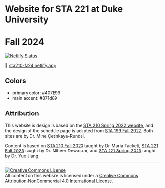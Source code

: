 # Website for STA 221 at Duke University

# Fall 2024

[![Netlify Status](https://api.netlify.com/api/v1/badges/96cad683-cf19-4c47-ba1c-00ea6c56c8ea/deploy-status)](https://app.netlify.com/sites/sta221-fa24/deploys)

:link: [sta210-fa24.netlify.app](https://sta210-fa24.netlify.app/)

## Colors

-   primary color: #407E99
-   main accent: #871d89

## Attribution

This website is design is based on the [STA 210 Spring 2022 website](https://sta210-s22.github.io/website/), and the design of the schedule page is adapted from [STA 199 Fall 2022](https://sta199-f22-1.github.io/). Both sites are by Dr. Mine Çetinkaya-Rundel.

Content is based on [STA 210 Fall 2023](https://sta210-fa21.netlify.app) taught by Dr. Maria Tackett, [STA 221 Fall 2023](https://www2.stat.duke.edu/courses/Fall23/sta211.01/course-schedule.html) taught by Dr. Miheer Dewaskar, and [STA 221 Spring 2023](https://www2.stat.duke.edu/courses/Spring23/sta211.01/) taught by Dr. Yue Jiang.

<hr>

<a rel="license" href="http://creativecommons.org/licenses/by-nc/4.0/"><img src="https://i.creativecommons.org/l/by-nc/4.0/88x31.png" alt="Creative Commons License" style="border-width:0"/></a><br />All content on this website is licensed under a <a rel="license" href="http://creativecommons.org/licenses/by-nc/4.0/">Creative Commons Attribution-NonCommercial 4.0 International License</a>.
